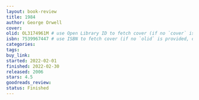 ```yaml
---
layout: book-review
title: 1984
author: George Orwell
cover:
olid: OL3174961M # use Open Library ID to fetch cover (if no `cover` is provided)
isbn: 7539967447 # use ISBN to fetch cover (if no `olid` is provided, dashes are optional)
categories:
tags:
buy_link:
started: 2022-02-01
finished: 2022-02-30
released: 2006
stars: 4.5
goodreads_review:
status: Finished
---
```

